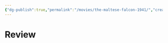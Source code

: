 ```yaml
---
{"dg-publish":true,"permalink":"/movies/the-maltese-falcon-1941/","created":"2024-06-18","updated":"2024-06-18"}
---
```



# Review
